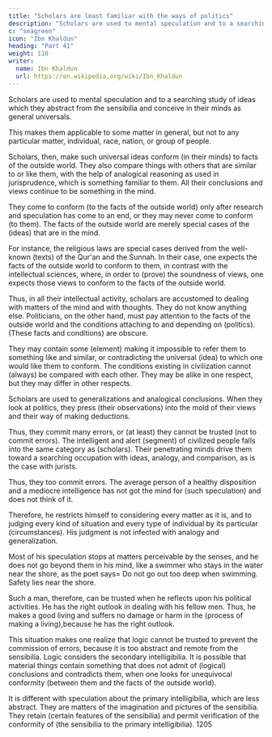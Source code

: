 ```yaml
---
title: "Scholars are least familiar with the ways of politics"
description: "Scholars are used to mental speculation and to a searching study of ideas which they abstract from the sensibilia and conceive in their minds as general universals"
c: "seagreen"
icon: "Ibn Khaldun"
heading: "Part 41"
weight: 118
writer:
  name: Ibn Khaldun
  url: https://en.wikipedia.org/wiki/Ibn_Khaldun
---
```



Scholars are used to mental speculation and to a searching study of ideas which they abstract from the sensibilia and conceive in their minds as general universals. 

This makes them applicable to some matter in general, but not to any particular matter, individual, race, nation, or group of people.

Scholars, then, make such universal ideas conform (in their minds) to facts of the outside world. They also compare things with others that are similar to or like them, with the help of analogical reasoning as used in jurisprudence, which is something familiar to them. All their conclusions and views continue to be something in the mind. 

They come to conform (to the facts of the outside world) only after research and speculation has come to an end, or they may never come to conform (to them). The facts of the outside world are merely special cases of the (ideas) that are in the mind. 

For instance, the religious laws are special cases derived from the well-known (texts) of the Qur'an and the Sunnah. In their case, one expects the facts of the outside world to conform to them, in contrast with the intellectual sciences, where, in order to (prove) the soundness of views, one expects those views to conform to the facts of the outside world.

Thus, in all their intellectual activity, scholars are accustomed to dealing with matters of the mind and with thoughts. They do not know anything else. Politicians, on the other hand, must pay attention to the facts of the outside world and the conditions attaching to and depending on (politics). (These facts and conditions) are obscure. 

They may contain some (element) making it impossible to refer them to something like and similar, or contradicting the universal (idea) to which one would like them to conform. The conditions existing in civilization cannot (always) be compared with each other. They may be alike in one respect, but they may differ in other respects.

Scholars are used to generalizations and analogical conclusions. When they look at politics, they press (their observations) into the mold of their views and their way of making deductions. 

Thus, they commit many errors, or (at least) they cannot be trusted (not to commit errors). The intelligent and alert (segment) of civilized people falls into the same category as (scholars). Their penetrating minds drive them toward a searching occupation with ideas, analogy, and comparison, as is the case with jurists. 

Thus, they too commit errors. The average person of a healthy disposition and a mediocre intelligence has not got the mind for (such speculation) and does not think of it. 

Therefore, he restricts himself to considering every matter as it is, and to judging every kind of situation and every type of individual by its particular (circumstances). His judgment is not infected with analogy and generalization. 

Most of his speculation stops at matters perceivable by the senses, and he does not go beyond them in his mind, like a swimmer who stays in the water near the shore, as the poet says= Do not go out too deep when swimming. Safety lies near the shore.

Such a man, therefore, can be trusted when he reflects upon his political activities. He has the right outlook in dealing with his fellow men. Thus, he makes a good living and suffers no damage or harm in the (process of making a living),because he has the right outlook.

This situation makes one realize that logic cannot be trusted to prevent the commission of errors, because it is too abstract and remote from the sensibilia. Logic considers the secondary intelligibilia. It is possible that material things contain something that does not admit of (logical) conclusions and contradicts them, when one looks for unequivocal conformity (between them and the facts of the outside world). 

It is different with speculation about the primary intelligibilia, which are less abstract. They are matters of the imagination and pictures of the sensibilia. They retain (certain features of the sensibilia) and permit verification of the conformity of (the sensibilia to the primary intelligibilia). 1205
